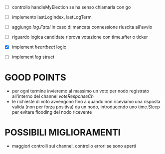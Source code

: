 - [ ] controllo handleMyElection se ha senso chiamarla con go
- [ ] implemento lastLogIndex, lastLogTerm
- [ ] aggiungo *log.Fatal* in caso di mancata connessione riuscita all'avvio

- [ ] riguardo logica candidate riprova votazione con time.after o ticker

- [x] implement *heartbeat* logic
- [ ] implement *log* struct

# GOOD POINTS
- per ogni termine invieremo al massimo un voto per nodo registrato all'interno del channel *voteResponseCh*
- le richieste di voto avvengono fino a quando non riceviamo una risposta valida (non per forza positiva) da un nodo, introducendo
    uno time.Sleep per evitare flooding del nodo ricevente

# POSSIBILI MIGLIORAMENTI
- maggiori controlli sui channel, controllo errori se sono aperti